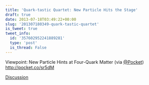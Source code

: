 ```yaml
---
title: 'Quark-tastic Quartet: New Particle Hits the Stage'
draft: true
date: 2013-07-18T03:49:22+00:00
slug: '201307180349-quark-tastic-quartet'
is_tweet: true
tweet_info:
  id: '357602952241889281'
  type: 'post'
  is_thread: False
---
```




Viewpoint: New Particle Hints at Four-Quark Matter (via [@Pocket](https://x.com/Pocket)) <http://pocket.co/sr5dM>

[Discussion](https://x.com/sytelus/status/357602952241889281)
